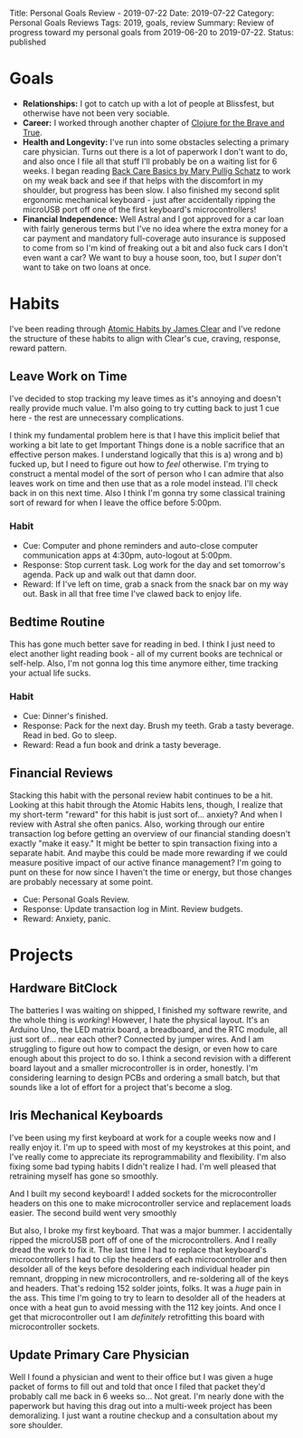 Title: Personal Goals Review - 2019-07-22
Date: 2019-07-22
Category: Personal Goals Reviews
Tags: 2019, goals, review
Summary: Review of progress toward my personal goals from 2019-06-20 to 2019-07-22.
Status: published


# Goals
* **Relationships:** I got to catch up with a lot of people at Blissfest, but otherwise have not been very sociable.
* **Career:** I worked through another chapter of [Clojure for the Brave and True](https://www.braveclojure.com/clojure-for-the-brave-and-true/).
* **Health and Longevity:** I've run into some obstacles selecting a primary care physician. Turns out there is a lot of paperwork I don't want to do, and also once I file all that stuff I'll probably be on a waiting list for 6 weeks. I began reading [Back Care Basics by Mary Pullig Schatz](https://www.penguinrandomhouse.com/books/551660/back-care-basics-by-mary-pullig-schatz-foreword-by-william-connor-preface-by-b-k-s-iyengar/9780962713828/) to work on my weak back and see if that helps with the discomfort in my shoulder, but progress has been slow. I also finished my second split ergonomic mechanical keyboard - just after accidentally ripping the microUSB port off one of the first keyboard's microcontrollers!
* **Financial Independence:** Well Astral and I got approved for a car loan with fairly generous terms but I've no idea where the extra money for a car payment and mandatory full-coverage auto insurance is supposed to come from so I'm kind of freaking out a bit and also fuck cars I don't even want a car? We want to buy a house soon, too, but I *super* don't want to take on two loans at once.


# Habits
I've been reading through [Atomic Habits by James Clear](https://jamesclear.com/atomic-habits) and I've redone the structure of these habits to align with Clear's cue, craving, response, reward pattern.

## Leave Work on Time
I've decided to stop tracking my leave times as it's annoying and doesn't really provide much value. I'm also going to try cutting back to just 1 cue here - the rest are unnecessary complications.

I think my fundamental problem here is that I have this implicit belief that working a bit late to get Important Things done is a noble sacrifice that an effective person makes. I understand logically that this is a) wrong and b) fucked up, but I need to figure out how to *feel* otherwise. I'm trying to construct a mental model of the sort of person who I can admire that also leaves work on time and then use that as a role model instead. I'll check back in on this next time. Also I think I'm gonna try some classical training sort of reward for when I leave the office before 5:00pm.

### Habit
* Cue: Computer and phone reminders and auto-close computer communication apps at 4:30pm, auto-logout at 5:00pm.
* Response: Stop current task. Log work for the day and set tomorrow's agenda. Pack up and walk out that damn door.
* Reward: If I've left on time, grab a snack from the snack bar on my way out. Bask in all that free time I've clawed back to enjoy life.

## Bedtime Routine
This has gone much better save for reading in bed. I think I just need to elect another light reading book - all of my current books are technical or self-help. Also, I'm not gonna log this time anymore either, time tracking your actual life sucks.

### Habit
* Cue: Dinner's finished.
* Response: Pack for the next day. Brush my teeth. Grab a tasty beverage. Read in bed. Go to sleep.
* Reward: Read a fun book and drink a tasty beverage.

## Financial Reviews
Stacking this habit with the personal review habit continues to be a hit. Looking at this habit through the Atomic Habits lens, though, I realize that my short-term "reward" for this habit is just sort of... anxiety? And when I review with Astral she often panics. Also, working through our entire transaction log before getting an overview of our financial standing doesn't exactly "make it easy." It might be better to spin transaction fixing into a separate habit. And maybe this could be made more rewarding if we could measure positive impact of our active finance management? I'm going to punt on these for now since I haven't the time or energy, but those changes are probably necessary at some point.

* Cue: Personal Goals Review.
* Response: Update transaction log in Mint. Review budgets.
* Reward: Anxiety, panic.

# Projects
## Hardware BitClock
The batteries I was waiting on shipped, I finished my software rewrite, and the whole thing is *working*! However, I hate the physical layout. It's an Arduino Uno, the LED matrix board, a breadboard, and the RTC module, all just sort of... near each other? Connected by jumper wires. And I am struggling to figure out how to compact the design, or even how to care enough about this project to do so. I think a second revision with a different board layout and a smaller microcontroller is in order, honestly. I'm considering learning to design PCBs and ordering a small batch, but that sounds like a lot of effort for a project that's become a slog.

## Iris Mechanical Keyboards
I've been using my first keyboard at work for a couple weeks now and I really enjoy it. I'm up to speed with most of my keystrokes at this point, and I've really come to appreciate its reprogrammability and flexibility. I'm also fixing some bad typing habits I didn't realize I had. I'm well pleased that retraining myself has gone so smoothly.

And I built my second keyboard! I added sockets for the microcontroller headers on this one to make microcontroller service and replacement loads easier. The second build went very smoothly

But also, I broke my first keyboard. That was a major bummer. I accidentally ripped the microUSB port off of one of the microcontrollers. And I really dread the work to fix it. The last time I had to replace that keyboard's microcontrollers I had to clip the headers of each microcontroller and then desolder all of the keys before desoldering each individual header pin remnant, dropping in new microcontrollers, and re-soldering all of the keys and headers. That's redoing 152 solder joints, folks. It was a *huge* pain in the ass. This time I'm going to try to learn to desolder all of the headers at once with a heat gun to avoid messing with the 112 key joints. And once I get that microcontroller out I am *definitely* retrofitting this board with microcontroller sockets.

## Update Primary Care Physician
Well I found a physician and went to their office but I was given a huge packet of forms to fill out and told that once I filed that packet they'd probably call me back in 6 weeks so... Not great. I'm nearly done with the paperwork but having this drag out into a multi-week project has been demoralizing. I just want a routine checkup and a consultation about my sore shoulder.
